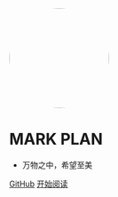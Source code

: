 <img width="180px" style="border-radius: 50%" bor src="../image/icon.jpeg">

# MARK PLAN

- 万物之中，希望至美

[GitHub](<https://github.com/vermouth123/wiki_mack_4>)
[开始阅读](README.md)
